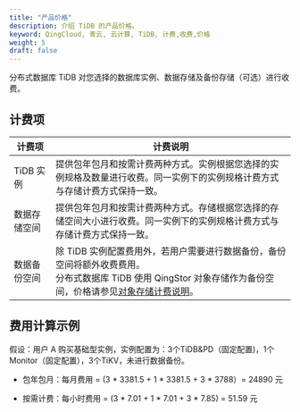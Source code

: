 ```yaml
---
title: "产品价格"
description: 介绍 TiDB 的产品价格。
keyword: QingCloud, 青云, 云计算, TiDB, 计费,收费,价格
weight: 5
draft: false
---
```


分布式数据库 TiDB 对您选择的数据库实例、数据存储及备份存储（可选）进行收费。 

## 计费项

<table>
 <thead><tr><th>计费项</th><th>计费说明</th></tr></thead>
 <tr><td>TiDB 实例</td><td>提供包年包月和按需计费两种方式。实例根据您选择的实例规格及数量进行收费。同一实例下的实例规格计费方式与存储计费方式保持一致。</td></tr>
 <tr><td>数据存储空间</td><td>提供包年包月和按需计费两种方式。存储根据您选择的存储空间大小进行收费。同一实例下的实例规格计费方式与存储计费方式保持一致。</td></tr>
 <tr><td>数据备份空间</td><td>除 TiDB 实例配置费用外，若用户需要进行数据备份，备份空间将额外收费费用。<br/>分布式数据库 TiDB 使用 QingStor 对象存储作为备份空间，价格请参见<a href="/storage/object-storage/billing/price/">对象存储计费说明</a>。</td></tr>
</table>

<!--TiDB 服务费用详情，请参见 [TiDB 产品价格详情](链接待补充)。-->



## 费用计算示例

假设：用户 A 购买基础型实例，实例配置为：3个TiDB&PD（固定配置)，1个Monitor（固定配置），3个TiKV，未进行数据备份。

- 包年包月：每月费用 = (3 * 3381.5 + 1 * 3381.5 + 3 * 3788）= 24890 元

- 按需计费：每小时费用 = (3 * 7.01 + 1 * 7.01 + 3 * 7.85) = 51.59 元

<!--计费示例待更新，将实例与存储分开计算。-->

